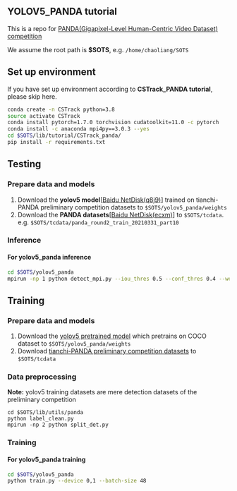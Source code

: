 ## YOLOV5_PANDA tutorial

This is a repo for [PANDA(Gigapixel-Level Human-Centric Video Dataset) competition](https://tianchi.aliyun.com/competition/entrance/531855/introduction)

We assume the root path is **$SOTS**, e.g. `/home/chaoliang/SOTS`

## Set up environment

If you have set up environment according to **CSTrack_PANDA tutorial**, please skip here. 

```bash
conda create -n CSTrack python=3.8
source activate CSTrack
conda install pytorch=1.7.0 torchvision cudatoolkit=11.0 -c pytorch
conda install -c anaconda mpi4py==3.0.3 --yes
cd $SOTS/lib/tutorial/CSTrack_panda/
pip install -r requirements.txt
```

## Testing

### Prepare data and models

1. Download the **yolov5 model**[[Baidu NetDisk(q8j9)](https://pan.baidu.com/s/1lqByflTMAdhgYUzjW4Fr5g)] trained on tianchi-PANDA preliminary competition datasets to `$SOTS/yolov5_panda/weights`
2. Download the **PANDA datasets**[[Baidu NetDisk(ecxm)]](https://pan.baidu.com/s/1yVl-fHxyF7mhDYwsmdNTUA)  to `$SOTS/tcdata`. e.g. `$SOTS/tcdata/panda_round2_train_20210331_part10`

### Inference

#### For yolov5_panda inference

```bash
cd $SOTS/yolov5_panda
mpirun -np 1 python detect_mpi.py --iou_thres 0.5 --conf_thres 0.4 --weights weights/yolov5_panda.pt 
```

## Training

### Prepare data and models

1. Download the [yolov5 pretrained model](https://github.com/ultralytics/yolov5/releases/download/v5.0/yolov5x.pt) which pretrains on COCO dataset to `$SOTS/yolov5_panda/weights`
2. Download  [tianchi-PANDA  preliminary competition datasets](https://tianchi.aliyun.com/competition/entrance/531855/information) to `$SOTS/tcdata`

### Data preprocessing

**Note:** yolov5 training datasets are mere detection datasets of the preliminary competition

```
cd $SOTS/lib/utils/panda
python label_clean.py
mpirun -np 2 python split_det.py
```

### Training

#### For yolov5_panda training

```bash
cd $SOTS/yolov5_panda
python train.py --device 0,1 --batch-size 48
```

